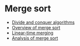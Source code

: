 # Merge sort
* [Divide and conquer algorithms](https://www.khanacademy.org/computing/computer-science/algorithms/merge-sort/a/divide-and-conquer-algorithms)
* [Overview of merge sort](https://www.khanacademy.org/computing/computer-science/algorithms/merge-sort/a/overview-of-merge-sort)
* [Linear-time merging](https://www.khanacademy.org/computing/computer-science/algorithms/merge-sort/a/linear-time-merging)
* [Analysis of merge sort](https://www.khanacademy.org/computing/computer-science/algorithms/merge-sort/a/analysis-of-merge-sort)

